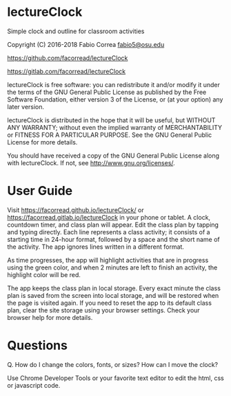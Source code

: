 # lectureClock

Simple clock and outline for classroom activities

Copyright (C) 2016-2018 Fabio Correa fabio5@osu.edu

https://github.com/facorread/lectureClock

https://gitlab.com/facorread/lectureClock

lectureClock is free software: you can redistribute it and/or modify
it under the terms of the GNU General Public License as published by
the Free Software Foundation, either version 3 of the License, or
(at your option) any later version.

lectureClock is distributed in the hope that it will be useful,
but WITHOUT ANY WARRANTY; without even the implied warranty of
MERCHANTABILITY or FITNESS FOR A PARTICULAR PURPOSE.  See the
GNU General Public License for more details.

You should have received a copy of the GNU General Public License
along with lectureClock.  If not, see <http://www.gnu.org/licenses/>.

# User Guide

Visit https://facorread.github.io/lectureClock/ or https://facorread.gitlab.io/lectureClock in your phone or tablet. A clock, countdown timer, and class plan will appear. Edit the class plan by tapping and typing directly. Each line represents a class activity; it consists of a starting time in 24-hour format, followed by a space and the short name of the activity. The app ignores lines written in a different format.

As time progresses, the app will highlight activities that are in progress using the green color, and when 2 minutes are left to finish an activity, the highlight color will be red.

The app keeps the class plan in local storage. Every exact minute the class plan is saved from the screen into local storage, and will be restored when the page is visited again. If you need to reset the app to its default class plan, clear the site storage using your browser settings. Check your browser help for more details.

# Questions

Q. How do I change the colors, fonts, or sizes? How can I move the clock?

Use Chrome Developer Tools or your favorite text editor to edit the html, css or javascript code.
